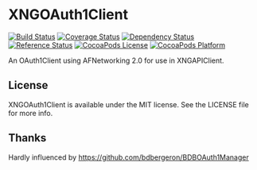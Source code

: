 # XNGOAuth1Client

[![Build Status](http://img.shields.io/travis/xing/XNGOAuth1Client.svg?branch=master&style=flat)](https://travis-ci.org/xing/XNGOAuth1Client)
[![Coverage Status](https://img.shields.io/coveralls/xing/XNGOAuth1Client.svg?style=flat)](https://coveralls.io/r/xing/XNGOAuth1Client/)
[![Dependency Status](https://www.versioneye.com/objective-c/xngoauth1client/badge.png?style=flat)](https://www.versioneye.com/objective-c/xngoauth1client)
[![Reference Status](https://www.versioneye.com/objective-c/XNGOAuth1Client/reference_badge.svg?style=flat)](https://www.versioneye.com/objective-c/XNGOAuth1Client/references)
[![CocoaPods License](http://img.shields.io/cocoapods/l/XNGOAuth1Client.svg?style=flat)](https://github.com/xing/XNGOAuth1Client/blob/master/LICENSE)
[![CocoaPods Platform](http://img.shields.io/cocoapods/p/XNGOAuth1Client.svg?style=flat)]()

An OAuth1Client using AFNetworking 2.0 for use in XNGAPIClient.

## License

XNGOAuth1Client is available under the MIT license. See the LICENSE file for more info.

## Thanks

Hardly influenced by https://github.com/bdbergeron/BDBOAuth1Manager
